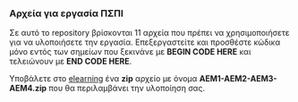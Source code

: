 ### Αρχεία για εργασία ΠΣΠΙ

Σε αυτό το repository βρίσκονται 11 αρχεία που πρέπει να χρησιμοποιήσετε για να υλοποιήσετε την εργασία. Επεξεργαστείτε και προσθέστε κώδικα μόνο εντός των σημείων που ξεκινάνε με **BEGIN CODE HERE** και τελειώνουν με **END CODE HERE**.

Υποβάλετε στο [elearning](https://elearning.auth.gr/) ένα **zip** αρχείο με όνομα **ΑΕΜ1-ΑΕΜ2-ΑΕΜ3-AEM4.zip** που θα περιλαμβάνει την υλοποίηση σας.
